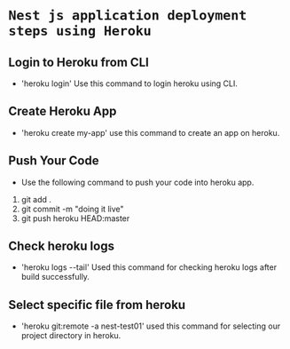 # `Nest js application deployment steps using Heroku`

## Login to Heroku from CLI

* 'heroku login' Use this command to login heroku using CLI.

## Create Heroku App

 * 'heroku create my-app' use this command to create an app on heroku.

 ## Push Your Code 

 * Use the following command to push your code into heroku app.

  1) git add .
  2) git commit -m "doing it live"
  3) git push heroku HEAD:master 

## Check heroku logs

* 'heroku logs --tail' Used this command for checking heroku logs after build successfully.

## Select specific file from heroku
* 'heroku git:remote -a nest-test01' used this command for selecting our project directory in heroku.
